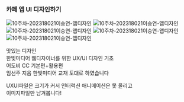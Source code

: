 ### 카페 앱 UI 디자인하기 
![10주차-202318021이승연-앱디자인](https://a-study.vercel.app/markdown/대학1-2학기/Image/10주차-카페앱디자인0.png)
![10주차-202318021이승연-앱디자인](https://a-study.vercel.app/markdown/대학1-2학기/Image/10주차-카페앱디자인1.png)  
![10주차-202318021이승연-앱디자인](https://a-study.vercel.app/markdown/대학1-2학기/Image/10주차-카페앱디자인2.png)
![10주차-202318021이승연-앱디자인](https://a-study.vercel.app/markdown/대학1-2학기/Image/10주차-카페앱디자인3.png)  
![10주차-202318021이승연-앱디자인](https://a-study.vercel.app/markdown/대학1-2학기/Image/10주차-카페앱디자인4.png)  
  
맛있는 디자인  
한빛미디어 웹디자이너를 위한 UX/UI 디자인 기초  
어도비 CC 기본편+활용편  
임선주 지음 한빛미디어 교재 토대로 하였습니다  

UXUI파일은 크기가 커서 인터럭션 애니메이션은 못 올리고  
이미지파일만 남겨봅니다!  


